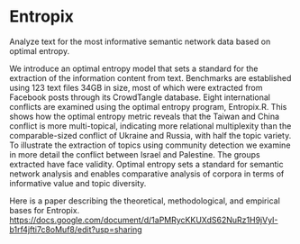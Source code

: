 # Entropix
Analyze text for the most informative semantic network data based on optimal entropy.

We introduce an optimal entropy model that sets a standard for the extraction of the information content from text. Benchmarks are established using 123 text files 34GB in size, most of which were extracted from Facebook posts through its CrowdTangle database. Eight international conflicts are examined using the optimal entropy program, Entropix.R. This shows how the optimal entropy metric reveals that the Taiwan and China conflict is more multi-topical, indicating more relational multiplexity than the comparable-sized conflict of Ukraine and Russia, with half the topic variety. To illustrate the extraction of topics using community detection we examine in more detail the conflict between Israel and Palestine. The groups extracted have face validity. Optimal entropy sets a standard for semantic network analysis and enables comparative analysis of corpora in terms of informative value and topic diversity. 

Here is a paper describing the theoretical, methodological, and empirical bases for Entropix. https://docs.google.com/document/d/1aPMRycKKUXdS62NuRz1H9jVyI-b1rf4jfti7c8oMuf8/edit?usp=sharing
